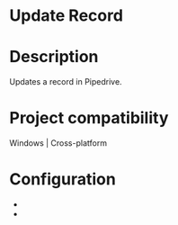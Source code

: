 ﻿# Update Record

# Description

Updates a record in Pipedrive.

# Project compatibility

Windows | Cross-platform

# Configuration

* 
*
